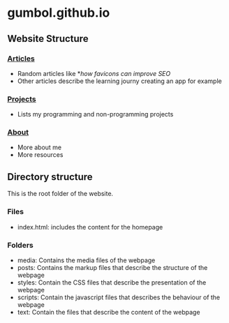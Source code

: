 # gumbol.github.io

## Website Structure

### [Articles](https://gumbol.github.io/posts/blog.html)
* Random articles like **how favicons can improve SEO*
* Other articles describe the learning journy creating an app for example

### [Projects](https://gumbol.github.io/posts/my-projects.html)
* Lists my programming and non-programming projects

### [About](https://gumbol.github.io/about.html)
* More about me
* More resources


## Directory structure
This is the root folder of the website.

### Files
* index.html: includes the content for the homepage

### Folders
- media: Contains the media files of the webpage
- posts: Contains the markup files that describe the structure of the webpage
- styles: Contain the CSS files that describe the presentation of the webpage
- scripts: Contain the javascript files that describes the behaviour of the webpage
- text: Contain the files that describe the content of the webpage
